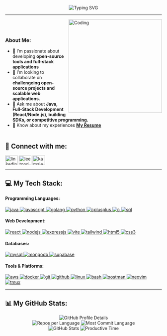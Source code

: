 <p align="center">
  <img src="https://readme-typing-svg.demolab.com?font=Fira+Code&size=36&pause=1000&center=true&width=600&height=70&lines=Hi+There!+%F0%9F%91%8B;I'm+Kamalesh+" alt="Typing SVG" />
</p>

---

<img align="right" alt="Coding" height="300" width="300" src="https://github.com/Anmol-Baranwal/Cool-GIFs-For-GitHub/assets/74038190/0b335028-1d3d-4ee5-b5b3-a373d499be7e" >
<br><br>

<h3 align="left">About Me:</h3>

- 🌱 I’m passionate about developing **open-source tools and full-stack applications**
- 👯 I’m looking to collaborate on **challengeing open-source projects and scalable web applications.**
- 💬 Ask me about **Java, Full-Stack Development (React/Node.js), building SDKs, or competitive programming.**
- 📄 Know about my experiences [**My Resume**](https://drive.google.com/file/d/1AJs9fsIH0x--qDCjLFnYqt5hvz1r_t9J/view?usp=sharing) <br/><br/>

## 🔗 Connect with me:
<p align="left">
<a href="https://www.linkedin.com/in/kamalesh-s01/" target="blank"><img align="center" src="https://raw.githubusercontent.com/rahuldkjain/github-profile-readme-generator/master/src/images/icons/Social/linked-in-alt.svg" alt="linkedin-profile" height="30" width="40" /></a>
<a href="https://leetcode.com/u/kamalesh11104/" target="blank"><img align="center" src="https://raw.githubusercontent.com/rahuldkjain/github-profile-readme-generator/master/src/images/icons/Social/leet-code.svg" alt="leetcode-profile" height="30" width="40" /></a>
<a href="https://www.codechef.com/users/kamalesh_w_w" target="blank"><img align="center" src="https://cdn.simpleicons.org/codechef/white" alt="kamalesh_w_w" height="30" width="40" /></a></p>

<hr/>

## 💻 My Tech Stack:

<h4>Programming Languages:</h4>
<p align="left">
    <a href="https://www.java.com" target="_blank" rel="noreferrer"> <img src="https://img.shields.io/badge/java-%23ED8B00.svg?style=for-the-badge&logo=openjdk&logoColor=white" alt="java"/> </a>
    <a href="https://developer.mozilla.org/en-US/docs/Web/JavaScript" target="_blank" rel="noreferrer"> <img src="https://img.shields.io/badge/javascript-%23323330.svg?style=for-the-badge&logo=javascript&logoColor=%23F7DF1E" alt="javascript"/> </a>
    <a href="https://go.dev/" target="_blank" rel="noreferrer"> <img src="https://img.shields.io/badge/go-%2300ADD8.svg?style=for-the-badge&logo=go&logoColor=white" alt="golang"/> </a>
    <a href="https://www.python.org" target="_blank" rel="noreferrer"> <img src="https://img.shields.io/badge/python-3670A0?style=for-the-badge&logo=python&logoColor=ffdd54" alt="python"/> </a>
    <a href="https://isocpp.org/" target="_blank" rel="noreferrer"> <img src="https://img.shields.io/badge/c++-%2300599C.svg?style=for-the-badge&logo=c%2B%2B&logoColor=white" alt="cplusplus"/> </a>
    <a href="https://www.cprogramming.com/" target="_blank" rel="noreferrer"> <img src="https://img.shields.io/badge/c-%2300599C.svg?style=for-the-badge&logo=c&logoColor=white" alt="c"/> </a>
    <a href="https://www.mysql.com/" target="_blank" rel="noreferrer"> <img src="https://img.shields.io/badge/sql-%2300599C.svg?style=for-the-badge&logo=postgresql&logoColor=white" alt="sql"/> </a>
</p>

<h4>Web Development:</h4>
<p align="left">
    <a href="https://reactjs.org/" target="_blank" rel="noreferrer"> <img src="https://img.shields.io/badge/react-%2320232a.svg?style=for-the-badge&logo=react&logoColor=%2361DAFB" alt="react"/> </a>
    <a href="https://nodejs.org" target="_blank" rel="noreferrer"> <img src="https://img.shields.io/badge/node.js-6DA55F?style=for-the-badge&logo=node.js&logoColor=white" alt="nodejs"/> </a>
    <a href="https://expressjs.com" target="_blank" rel="noreferrer"> <img src="https://img.shields.io/badge/express.js-%23404d59.svg?style=for-the-badge&logo=express&logoColor=%2361DAFB" alt="expressjs"/> </a>
    <a href="https://vitejs.dev/" target="_blank" rel="noreferrer"> <img src="https://img.shields.io/badge/vite-%23646CFF.svg?style=for-the-badge&logo=vite&logoColor=white" alt="vite"/> </a>
    <a href="https://tailwindcss.com/" target="_blank" rel="noreferrer"> <img src="https://img.shields.io/badge/tailwindcss-%2338B2AC.svg?style=for-the-badge&logo=tailwind-css&logoColor=white" alt="tailwind"/> </a>
    <a href="https://www.w3.org/html/" target="_blank" rel="noreferrer"> <img src="https://img.shields.io/badge/html5-%23E34F26.svg?style=for-the-badge&logo=html5&logoColor=white" alt="html5"/> </a>
    <a href="https://www.w3schools.com/css/" target="_blank" rel="noreferrer"> <img src="https://img.shields.io/badge/css3-%231572B6.svg?style=for-the-badge&logo=css3&logoColor=white" alt="css3"/> </a>
</p>

<h4>Databases:</h4>
<p align="left">
    <a href="https://www.mysql.com/" target="_blank" rel="noreferrer"> <img src="https://img.shields.io/badge/mysql-4479A1.svg?style=for-the-badge&logo=mysql&logoColor=white" alt="mysql"/> </a>
    <a href="https://www.mongodb.com/" target="_blank" rel="noreferrer"> <img src="https://img.shields.io/badge/MongoDB-%234ea94b.svg?style=for-the-badge&logo=mongodb&logoColor=white" alt="mongodb"/> </a>
    <a href="https://supabase.com/" target="_blank" rel="noreferrer"> <img src="https://img.shields.io/badge/Supabase-3ECF8E?style=for-the-badge&logo=supabase&logoColor=white" alt="supabase"/> </a>
</p>

<h4>Tools & Platforms:</h4>
<p align="left">
    <a href="https://aws.amazon.com" target="_blank" rel="noreferrer"> <img src="https://img.shields.io/badge/AWS-%23FF9900.svg?style=for-the-badge&logo=amazon-aws&logoColor=white" alt="aws"/> </a>
    <a href="https://www.docker.com/" target="_blank" rel="noreferrer"> <img src="https://img.shields.io/badge/docker-%230db7ed.svg?style=for-the-badge&logo=docker&logoColor=white" alt="docker"/> </a>
    <a href="https://git-scm.com/" target="_blank" rel="noreferrer"> <img src="https://img.shields.io/badge/git-%23F05033.svg?style=for-the-badge&logo=git&logoColor=white" alt="git"/> </a>
    <a href="https://github.com/" target="_blank" rel="noreferrer"> <img src="https://img.shields.io/badge/github-%23121011.svg?style=for-the-badge&logo=github&logoColor=white" alt="github"/> </a>
    <a href="https://www.linux.org/" target="_blank" rel="noreferrer"> <img src="https://img.shields.io/badge/Linux-FCC624?style=for-the-badge&logo=linux&logoColor=black" alt="linux"/> </a>
    <a href="https://www.gnu.org/software/bash/" target="_blank" rel="noreferrer"> <img src="https://img.shields.io/badge/bash-%23121011.svg?style=for-the-badge&logo=gnu-bash&logoColor=white" alt="bash"/> </a>
    <a href="https://www.postman.com/" target="_blank" rel="noreferrer"> <img src="https://img.shields.io/badge/Postman-FF6C37?style=for-the-badge&logo=postman&logoColor=white" alt="postman"/> </a>
    <a href="https://neovim.io/" target="_blank" rel="noreferrer"> <img src="https://img.shields.io/badge/NeoVim-%2357A143.svg?style=for-the-badge&logo=neovim&logoColor=white" alt="neovim"/> </a>
    <a href="https://github.com/tmux/tmux/wiki" target="_blank" rel="noreferrer"> <img src="https://img.shields.io/badge/tmux-%231BB91F.svg?style=for-the-badge&logo=tmux&logoColor=white" alt="tmux"/> </a>
</p>

<hr/>

## 📊 My GitHub Stats:

<div align="center">
  <img src="http://github-profile-summary-cards.vercel.app/api/cards/profile-details?username=kamalesh0111&theme=github_dark" alt="GitHub Profile Details"/>
  <br/>
  <img src="http://github-profile-summary-cards.vercel.app/api/cards/repos-per-language?username=kamalesh0111&theme=github_dark&exclude=html,css" alt="Repos per Language"/>
  <img src="http://github-profile-summary-cards.vercel.app/api/cards/most-commit-language?username=kamalesh0111&theme=github_dark&exclude=html,css" alt="Most Commit Language"/>
  <br/>
  <img src="http://github-profile-summary-cards.vercel.app/api/cards/stats?username=kamalesh0111&theme=github_dark" alt="GitHub Stats"/>
  <img src="http://github-profile-summary-cards.vercel.app/api/cards/productive-time?username=kamalesh0111&theme=github_dark&utcOffset=8" alt="Productive Time"/>
</div>
<br/>
